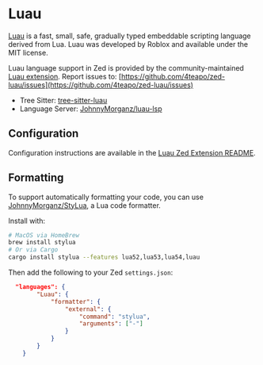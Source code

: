 # Luau

[Luau](https://luau-lang.org/) is a fast, small, safe, gradually typed embeddable scripting language derived from Lua. Luau was developed by Roblox and available under the MIT license.

Luau language support in Zed is provided by the community-maintained [Luau extension](https://github.com/4teapo/zed-luau).
Report issues to: [https://github.com/4teapo/zed-luau/issues](https://github.com/4teapo/zed-luau/issues)

- Tree Sitter: [tree-sitter-luau](https://github.com/tree-sitter-grammars/tree-sitter-luau)
- Language Server: [JohnnyMorganz/luau-lsp](https://github.com/JohnnyMorganz/luau-lsp)

## Configuration

Configuration instructions are available in the [Luau Zed Extension README](https://github.com/4teapo/zed-luau).

## Formatting

To support automatically formatting your code, you can use [JohnnyMorganz/StyLua](https://github.com/JohnnyMorganz/StyLua), a Lua code formatter.

Install with:

```sh
# MacOS via HomeBrew
brew install stylua
# Or via Cargo
cargo install stylua --features lua52,lua53,lua54,luau
```

Then add the following to your Zed `settings.json`:

```json
  "languages": {
		"Luau": {
			"formatter": {
				"external": {
					"command": "stylua",
					"arguments": ["-"]
				}
			}
		}
	}
```
